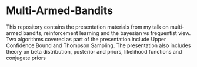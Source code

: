 # Multi-Armed-Bandits
This repository contains the presentation materials from my talk on multi-armed bandits, reinforcement learning and the bayesian vs frequentist view.
Two algorithms covered as part of the presentation include Upper Confidence Bound and Thompson Sampling.
The presentation also includes theory on beta distribution, posterior and priors, likelihood functions and conjugate priors
